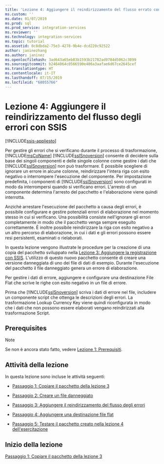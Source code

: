 ```yaml
---
title: 'Lezione 4: Aggiungere il reindirizzamento del flusso errato con SSIS | Microsoft Docs'
ms.custom: ''
ms.date: 01/07/2019
ms.prod: sql
ms.prod_service: integration-services
ms.reviewer: ''
ms.technology: integration-services
ms.topic: tutorial
ms.assetid: 0c8dbda2-75e3-4278-9b4e-dcd220c92522
author: janinezhang
ms.author: janinez
ms.openlocfilehash: 3ad643a65eb83b1593b21782ad9784d5062c3899
ms.sourcegitcommit: b2464064c0566590e486a3aafae6d67ce2645cef
ms.translationtype: HT
ms.contentlocale: it-IT
ms.lasthandoff: 07/15/2019
ms.locfileid: "68055766"
---
```

# <a name="lesson-4-add-error-flow-redirection-with-ssis"></a>Lezione 4: Aggiungere il reindirizzamento del flusso degli errori con SSIS

[!INCLUDE[ssis-appliesto](../includes/ssis-appliesto-ssvrpluslinux-asdb-asdw-xxx.md)]



Per gestire gli errori che si verificano durante il processo di trasformazione, [!INCLUDE[msCoName](../includes/msconame-md.md)] [!INCLUDE[ssISnoversion](../includes/ssisnoversion-md.md)] consente di decidere sulla base dei singoli componenti e delle singole colonne come gestire i dati che [!INCLUDE[ssISnoversion](../includes/ssisnoversion-md.md)] non può trasformare. È possibile scegliere di ignorare un errore in alcune colonne, reindirizzare l'intera riga con esito negativo o interrompere l'esecuzione del componente. Per impostazione predefinita, i componenti di [!INCLUDE[ssISnoversion](../includes/ssisnoversion-md.md)] sono configurati in modo da interrompersi quando si verificano errori. L'arresto di un componente determina l'arresto del pacchetto e l'elaborazione viene quindi interrotta.  
  
Anziché arrestare l'esecuzione del pacchetto a causa degli errori, è possibile configurare e gestire potenziali errori di elaborazione nel momento stesso in cui si verificano. Una possibilità consiste nell'ignorare gli errori completamente in modo che il pacchetto venga sempre eseguito correttamente. È inoltre possibile reindirizzare la riga con esito negativo a un altro percorso di elaborazione, in cui i dati e gli errori possono essere resi persistenti, esaminati o rielaborati.  
  
In questa lezione vengono illustrate le procedure per la creazione di una copia del pacchetto sviluppato nella [Lezione 3: Aggiungere la registrazione con SSIS](../integration-services/lesson-3-add-logging-with-ssis.md). L'utilizzo di questo nuovo pacchetto consente di creare una versione danneggiata di uno dei file di dati di esempio. Durante l'esecuzione del pacchetto il file danneggiato genera un errore di elaborazione.  
  
Per gestire i dati di errore, aggiungere e configurare una destinazione File Flat che scrive le righe con esito negativo in un file di errore. 
  
Prima che [!INCLUDE[ssISnoversion](../includes/ssisnoversion-md.md)] scriva i dati di errore nel file, includere un componente script che ottenga le descrizioni degli errori. La trasformazione Lookup Currency Key viene quindi riconfigurata in modo che i dati che non possono essere elaborati vengano reindirizzati alla trasformazione Script.  
  
## <a name="prerequisites"></a>Prerequisites

> [!NOTE]
> Se non è ancora stato fatto, vedere [Lezione 1: Prerequisiti](../integration-services/lesson-1-create-a-project-and-basic-package-with-ssis.md#prerequisites).
 
## <a name="lesson-task"></a>Attività della lezione
In questa lezione sono incluse le attività seguenti:  
  
-   [Passaggio 1: Copiare il pacchetto della lezione 3](../integration-services/lesson-4-1-copying-the-lesson-3-package.md)  
  
-   [Passaggio 2: Creare un file danneggiato](../integration-services/lesson-4-2-creating-a-corrupted-file.md)  
  
-   [Passaggio 3: Aggiungere il reindirizzamento del flusso degli errori](../integration-services/lesson-4-3-adding-error-flow-redirection.md)  
  
-   [Passaggio 4: Aggiungere una destinazione file flat](../integration-services/lesson-4-4-adding-a-flat-file-destination.md)  
  
-   [Passaggio 5: Testare il pacchetto creato nella lezione 4 dell'esercitazione](../integration-services/lesson-4-5-testing-the-lesson-4-tutorial-package.md)  
  
## <a name="start-the-lesson"></a>Inizio della lezione  
[Passaggio 1: Copiare il pacchetto della lezione 3](../integration-services/lesson-4-1-copying-the-lesson-3-package.md)  
  
  
  
